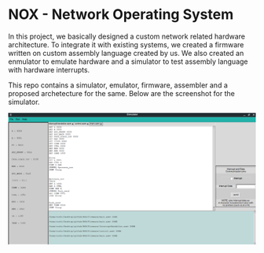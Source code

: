 # NOX - Network Operating System

In this project, we basically designed a custom network related hardware architecture. To integrate it with existing systems, we created a firmware written on custom assembly language created by us. We also created an enmulator to emulate hardware and a simulator to test assembly language with hardware interrupts.

This repo contains a simulator, emulator, firmware, assembler and a proposed archetecture for the same. Below are the screenshot for the simulator.


![Simulator for assembly language](simulator.png)
